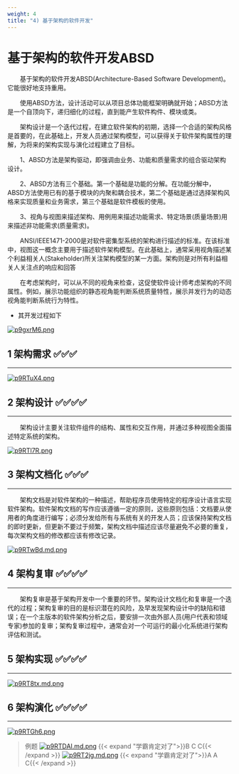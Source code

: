 ```yaml
---
weight: 4
title: "4) 基于架构的软件开发"
---
```


# 基于架构的软件开发ABSD

&emsp;&emsp;基于架构的软件开发ABSD(Architecture-Based Software Development)。它能很好地支持重用。

&emsp;&emsp;使用ABSD方法，设计活动可以从项目总体功能框架明确就开始；ABSD方法是一个自顶向下，递归细化的过程，直到能产生软件构件、模块或类。

&emsp;&emsp;架构设计是一个迭代过程，在建立软件架构的初期，选择一个合适的架构风格是首要的，在此基础上，开发人员通过架构模型，可以获得关于软件架构属性的理解，为将来的架构实现与演化过程建立了目标。

&emsp;&emsp;1、ABSD方法是架构驱动，即强调由业务、功能和质量需求的组合驱动架构设计。

&emsp;&emsp;2、ABSD方法有三个基础。第一个基础是功能的分解。在功能分解中，ABSD方法使用已有的基于模块的内聚和耦合技术，第二个基础是通过选择架构风格来实现质量和业务需求，第三个基础是软件模板的使用。

&emsp;&emsp;3、视角与视图来描述架构、用例用来描述功能需求、特定场景(质量场景)用来描述非功能需求(质量需求)。

&emsp;&emsp;ANSI/IEEE1471-2000是对软件密集型系统的架构进行描述的标准。在该标准中，视图这一概念主要用于描述软件架构模型。在此基础上，通常采用视角描述某个利益相关人(Stakeholder)所关注架构模型的某一方面。架构则是对所有利益相关人关注点的响应和回答

&emsp;&emsp;在考虑架构时，可以从不同的视角来检查，这促使软件设计师考虑架构的不同属性。例如，展示功能组织的静态视角能判断系统质量特性，展示并发行为的动态视角能判断系统行为特性。

- 其开发过程如下

[![p9gxrM6.png](https://s1.ax1x.com/2023/05/15/p9gxrM6.png)](https://imgse.com/i/p9gxrM6)

## 1 架构需求 ✅✅✅

---

[![p9RTuX4.png](https://s1.ax1x.com/2023/05/17/p9RTuX4.png)](https://imgse.com/i/p9RTuX4)

## 2 架构设计 ✅✅✅✅

---

&emsp;&emsp;架构设计主要关注软件组件的结构、属性和交互作用，并通过多种视图全面描述特定系统的架构。

[![p9RTl7R.png](https://s1.ax1x.com/2023/05/17/p9RTl7R.png)](https://imgse.com/i/p9RTl7R)

## 3 架构文档化 ✅✅✅

---

&emsp;&emsp;架构文档是对软件架构的一种描述，帮助程序员使用特定的程序设计语言实现软件架构。软件架构文档的写作应该遵循一定的原则，这些原则包括：文档要从使用者的角度进行编写；必须分发给所有与系统有关的开发人员；应该保持架构文档的即时更新，但更新不要过于频繁，架构文档中描述应该尽量避免不必要的重复，每次架构文档的修改都应该有修改记录。

[![p9RTwBd.md.png](https://s1.ax1x.com/2023/05/17/p9RTwBd.md.png)](https://imgse.com/i/p9RTwBd)

## 4 架构复审 ✅✅✅✅

---

&emsp;&emsp;架构复审是基于架构开发中一个重要的环节。架构设计文档化和复审是一个迭代的过程；架构复审的目的是标识潜在的风险，及早发现架构设计中的缺陷和错误；在一个主版本的软件架构分析之后，要安排一次由外部人员(用户代表和领域专家)参加的复审；架构复审过程中，通常会对一个可运行的最小化系统进行架构评估和测试。

## 5 架构实现 ✅✅✅✅

---

[![p9RT8tx.md.png](https://s1.ax1x.com/2023/05/17/p9RT8tx.md.png)](https://imgse.com/i/p9RT8tx)

## 6 架构演化 ✅✅✅✅

---

[![p9RTGh6.png](https://s1.ax1x.com/2023/05/17/p9RTGh6.png)](https://imgse.com/i/p9RTGh6)

>例题
[![p9RTDAI.md.png](https://s1.ax1x.com/2023/05/17/p9RTDAI.md.png)](https://imgse.com/i/p9RTDAI)
{{< expand "学霸肯定对了">}}B C C{{< /expand >}}
[![p9RT2jg.md.png](https://s1.ax1x.com/2023/05/17/p9RT2jg.md.png)](https://imgse.com/i/p9RT2jg)
{{< expand "学霸肯定对了">}}A A C{{< /expand >}}








